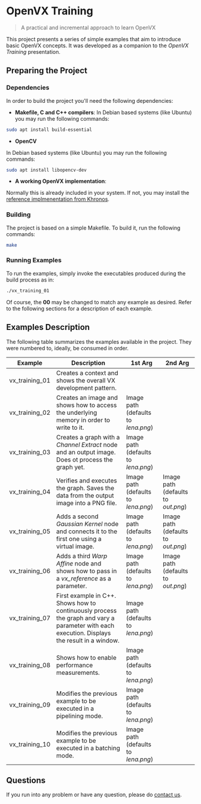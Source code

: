 # OpenVX Training
> A practical and incremental approach to learn OpenVX

This project presents a series of simple examples that aim to introduce basic OpenVX concepts. It was developed as a companion to the *OpenVX Training* presentation.

## Preparing the Project

### Dependencies

In order to build the project you'll need the following dependencies:

* **Makefile, C and C++ compilers**:
In Debian based systems (like Ubuntu) you may run the following commands:
```bash
sudo apt install build-essential
```

* **OpenCV**

In Debian based systems (like Ubuntu) you may run the following commands:
```bash
sudo apt install libopencv-dev
```

* **A working OpenVX implementation**: 

Normally this is already included in your system. If not, you may install the [reference implmenentation from Khronos](https://github.com/KhronosGroup/OpenVX-sample-impl).


### Building

The project is based on a simple Makefile. To build it, run the following commands:

```bash
make
```

### Running Examples

To run the examples, simply invoke the executables produced during the build process as in:
```bash
./vx_training_01
```

Of course, the **00** may be changed to match any example as desired. Refer to the following sections for a description of each example.

## Examples Description

The following table summarizes the examples available in the project. They were numbered to, ideally, be consumed in order.

| Example | Description | 1st Arg | 2nd Arg |
|---------|-------------|----------|----------|
| vx_training_01 | Creates a context and shows the overall VX development pattern. | | |
| vx_training_02 | Creates an image and shows how to access the underlying memory in order to write to it. | Image path (defaults to *lena.png*) | |
| vx_training_03 | Creates a graph with a *Channel Extract* node and an output image. Does ot process the graph yet. | Image path (defaults to *lena.png*) | |
| vx_training_04 | Verifies and executes the graph. Saves the data from the output image into a PNG file. | Image path (defaults to *lena.png*) | Image path (defaults to *out.png*)|
| vx_training_05 | Adds a second *Gaussian Kernel* node and connects it to the first one using a virtual image. | Image path (defaults to *lena.png*) | Image path (defaults to *out.png*)|
| vx_training_06 | Adds a third *Warp Affine* node and shows how to pass in a *vx_reference* as a parameter. | Image path (defaults to *lena.png*) | Image path (defaults to *out.png*)|
| vx_training_07 | First example in C++. Shows how to continuously process the graph and vary a parameter with each execution. Displays the result in a window. | Image path (defaults to *lena.png*) | |
| vx_training_08 | Shows how to enable performance measurements. | Image path (defaults to *lena.png*) | |
| vx_training_09 | Modifies the previous example to be executed in a pipelining mode. | Image path (defaults to *lena.png*) | |
| vx_training_10 | Modifies the previous example to be executed in a batching mode. | Image path (defaults to *lena.png*) | |

## Questions

If you run into any problem or have any question, please do [contact us](mailto:support@ridgerun.com).






